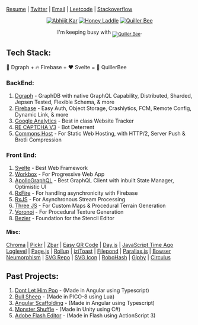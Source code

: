 [Resume](https://docs.google.com/document/d/16jbB9ipqmReDTs5IkEcjt8wsuCRJDGXjNvg9r2l6XQo) | [Twitter](https://twitter.com/QuillerBee) | [Email](mailto:reachme@abhijit-kar.com) | [Leetcode](https://leetcode.com/abhijit-kar/) | [Stackoverflow](https://stackoverflow.abhijit-kar.com)

<p align="center">
  <a href="https://www.abhijit-kar.com"><img src="https://www.abhijit-kar.com/abhijit-kar.png" alt="Abhijit Kar"/></a>
  <a href=""><img src="https://www.abhijit-kar.com/honey-laddle.png" alt="Honey Laddle"></a>
  <a href="https://www.quillerbee.com"><img src="https://www.abhijit-kar.com/quillerbee.png" alt="Quiller Bee"/></a>
  <p align="center">I'm keeping busy with <sub><a href="https://www.quillerbee.com"><img src="https://img.shields.io/badge/QuillerBee-v%200.0.2-brightgreen" alt="Quiller Bee" /></a></sub>.</p>
</p>

## Tech Stack:

🚀 Dgraph + 🔥 Firebase + ❤️ Svelte = 🐝 QuillerBee

### BackEnd:
1. [Dgraph](https://dgraph.io/) - GraphDB with native GraphQL Capability, Distributed, Sharded, Jepsen Tested, Flexible Schema, & more
1. [Firebase](https://firebase.google.com/) - Easy Auth, Object Storage, Crashlytics, FCM, Remote Config, Dynamic Link, & more
1. [Google Analytics](https://developers.google.com/analytics) - Best in class Website Tracker
1. [RE CAPTCHA V3](https://developers.google.com/recaptcha/docs/v3) - Bot Deterrent
1. [Commons Host](https://commons.host/) - For Static Web Hosting, with HTTP/2, Server Push & Brotli Compression

### Front End:
1. [Svelte](https://svelte.dev/) - Best Web Framework
1. [Workbox](https://developers.google.com/web/tools/workbox) - For Progressive Web App
1. [ApolloGraphQL](http://apollographql.com/) - Best GraphQL Client with inbuilt State Manager, Optimistic UI
1. [RxFire](https://firebase.googleblog.com/2018/09/introducing-rxfire-easy-async-firebase.html) - For handling asynchronicity with Firebase
1. [RxJS](https://rxjs.dev/) - For Asynchronous Stream Processing
1. [Three JS](https://threejs.org/) - For Custom Maps & Procedural Terrain Generation
1. [Voronoi](https://www.npmjs.com/package/voronoi) - For Procedural Texture Generation
1. [Bezier](https://pomax.github.io/bezierjs/) - Foundation for the Stencil Editor

#### Misc:
[Chroma](https://gka.github.io/chroma.js/) | [Pickr](https://simonwep.github.io/pickr/) | [Zbar](https://www.npmjs.com/package/zbar.wasm) | [Easy QR Code](https://www.easyproject.cn/easyqrcodejs/tryit.html) | [Day.js](https://day.js.org/) | [JavaScript Time Ago](https://www.npmjs.com/package/javascript-time-ago)
[Loglevel](https://www.npmjs.com/package/loglevel) | [Page.js](https://visionmedia.github.io/page.js/) | [Rollup](https://rollupjs.org/guide/en/) | [iziToast](https://izitoast.marcelodolza.com/) | [Filepond](https://pqina.nl/filepond/) | [Parallax.js](https://matthew.wagerfield.com/parallax/) | [Bowser](https://github.com/lancedikson/bowser)
[Neumorphism](https://neumorphism.io/#e3e3e3) | [SVG Repo](https://www.svgrepo.com/) | [SVG Icon](https://leungwensen.github.io/svg-icon/) | [RoboHash](https://robohash.org/) | [Giphy](https://developers.giphy.com/) | [Circulus](https://www.sarasoueidan.com/tools/circulus/)

## Past Projects:
1. [Dont Let Him Poo](https://www.abhijit-kar.com/dont-let-him-poo/) - (Made in Angular using Typescript)
1. [Bull Sheep](https://www.abhijit-kar.com/bull-sheep/) - (Made in PICO-8 using Lua)
1. [Angular Scaffolding](https://www.abhijit-kar.com/angular-scaffolding) - (Made in Angular using Typescript)
1. [Monster Shuffle](https://abhijit-kar.itch.io/monster-shuffle) - (Made in Unity using C#)
1. [Adobe Flash Editor](https://drive.google.com/drive/folders/0B3Cbrg4maoDvSEtZVDhtVm1ZZnc?usp=sharing) - (Made in Flash using ActionScript 3)
